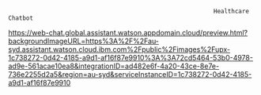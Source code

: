                                                               Healthcare Chatbot

https://web-chat.global.assistant.watson.appdomain.cloud/preview.html?backgroundImageURL=https%3A%2F%2Fau-syd.assistant.watson.cloud.ibm.com%2Fpublic%2Fimages%2Fupx-1c738272-0d42-4185-a9d1-af16f87e9910%3A%3A72cd5464-53b0-4978-ad9e-561acae10ea8&integrationID=ad482e6f-4a20-43ce-8e7e-736e2255d2a5&region=au-syd&serviceInstanceID=1c738272-0d42-4185-a9d1-af16f87e9910

